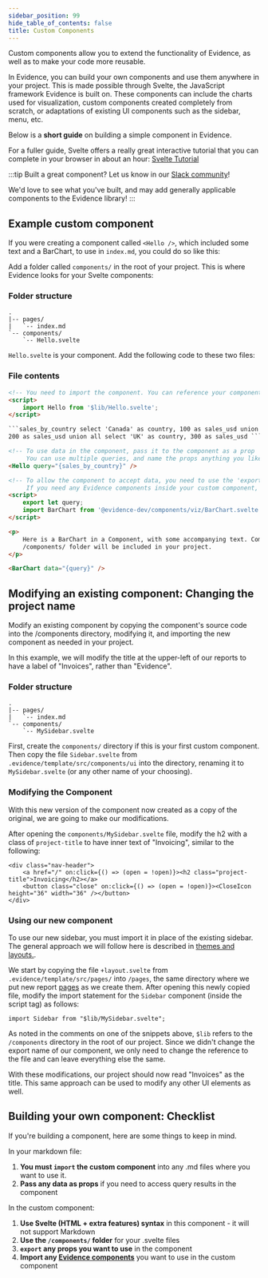 ```yaml
---
sidebar_position: 99
hide_table_of_contents: false
title: Custom Components
---
```


Custom components allow you to extend the functionality of Evidence, as well as to make your code more reusable.

In Evidence, you can build your own components and use them anywhere in your project. This is made possible through Svelte, the JavaScript framework Evidence is built on. These components can include the charts used for visualization, custom components created completely from scratch, or adaptations of existing UI components such as the sidebar, menu, etc.

Below is a **short guide** on building a simple component in Evidence.

For a fuller guide, Svelte offers a really great interactive tutorial that you can complete in your browser in about an hour: [Svelte Tutorial](https://svelte.dev/tutorial/basics)

:::tip Built a great component?
Let us know in our [Slack community](https://join.slack.com/t/evidencedev/shared_invite/zt-uda6wp6a-hP6Qyz0LUOddwpXW5qG03Q)!

We'd love to see what you've built, and may add generally applicable components to the Evidence library!
:::

## Example custom component

If you were creating a component called `<Hello />`, which included some text and a BarChart, to use in `index.md`, you could do so like this:

Add a folder called `components/` in the root of your project. This is where Evidence looks for your Svelte components:

### Folder structure

```
.
|-- pages/
|   `-- index.md
`-- components/
    `-- Hello.svelte
```

`Hello.svelte` is your component. Add the following code to these two files:

### File contents

````html title="index.md"
<!-- You need to import the component. You can reference your components folder as '$lib' -->
<script>
	import Hello from '$lib/Hello.svelte';
</script>

```sales_by_country select 'Canada' as country, 100 as sales_usd union all select 'USA' as country,
200 as sales_usd union all select 'UK' as country, 300 as sales_usd ```

<!-- To use data in the component, pass it to the component as a prop
     You can use multiple queries, and name the props anything you like -->
<Hello query="{sales_by_country}" />
````

```html title="Hello.svelte"
<!-- To allow the component to accept data, you need to use the 'export let' syntax
     If you need any Evidence components inside your custom component, you must import them explicitly -->
<script>
	export let query;
	import BarChart from '@evidence-dev/components/viz/BarChart.svelte';
</script>

<p>
	Here is a BarChart in a Component, with some accompanying text. Components stored in the
	/components/ folder will be included in your project.
</p>

<BarChart data="{query}" />
```

## Modifying an existing component: Changing the project name
Modify an existing component by copying the component's source code into the /components directory, modifying it, and importing the new component as needed in your project.

In this example, we will modify the title at the upper-left of our reports to have a label of "Invoices", rather than "Evidence".

### Folder structure

```
.
|-- pages/
|   `-- index.md
`-- components/
    `-- MySidebar.svelte
```

First, create the `components/` directory if this is your first custom component. Then copy the file `Sidebar.svelte` from `.evidence/template/src/components/ui` into the directory, renaming it to `MySidebar.svelte` (or any other name of your choosing).

### Modifying the Component

With this new version of the component now created as a copy of the original, we are going to make our modifications.

After opening the `components/MySidebar.svelte` file, modify the h2 with a class of `project-title` to have inner text of "Invoicing", similar to the following:
```svelte title="MySidebar.svelte"
<div class="nav-header">
    <a href="/" on:click={() => (open = !open)}><h2 class="project-title">Invoicing</h2></a>
    <button class="close" on:click={() => (open = !open)}><CloseIcon height="36" width="36" /></button>
</div>
```

### Using our new component

To use our new sidebar, you must import it in place of the existing sidebar. The general approach we will follow here is described in [themes and layouts.](/themes-and-layouts).

We start by copying the file `+layout.svelte` from `.evidence/template/src/pages/` into `/pages`, the same directory where we put new report [pages](/components/pages) as we create them. After opening this newly copied file, modify the import statement for the `Sidebar` component (inside the script tag) as follows:

```svelte title="+layout.svelte"
import Sidebar from "$lib/MySidebar.svelte";
```

As noted in the comments on one of the snippets above, `$lib` refers to the `/components` directory in the root of our project. Since we didn't change the export name of our component, we only need to change the reference to the file and can leave everything else the same.

With these modifications, our project should now read "Invoices" as the title. This same approach can be used to modify any other UI elements as well.

## Building your own component: Checklist

If you're building a component, here are some things to keep in mind.

In your markdown file:

1. **You must `import` the custom component** into any .md files where you want to use it.
1. **Pass any data as props** if you need to access query results in the component

In the custom component:

1. **Use Svelte (HTML + extra features) syntax** in this component - it will not support Markdown
1. **Use the `/components/` folder** for your .svelte files
1. **`export` any props you want to use** in the component
1. **Import any [Evidence components](https://github.com/evidence-dev/evidence/tree/main/sites/example-project/src/components)** you want to use in the custom component
